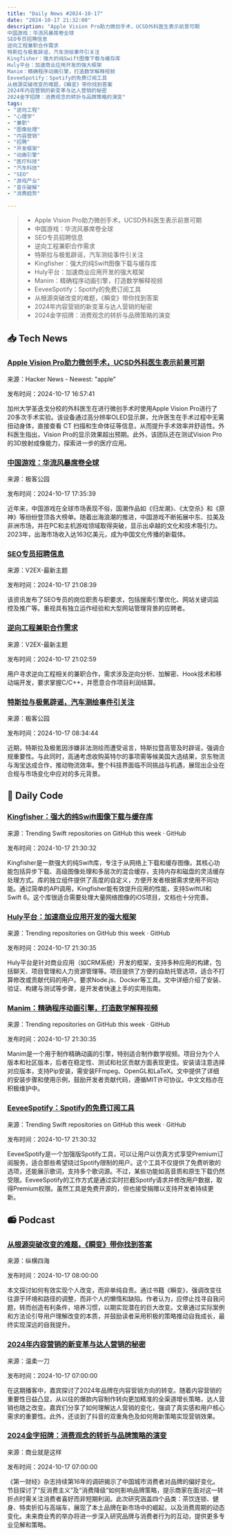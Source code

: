 ```yaml
---
title: "Daily News #2024-10-17"
date: "2024-10-17 21:32:00"
description: "Apple Vision Pro助力微创手术，UCSD外科医生表示前景可期
中国游戏：华流风暴席卷全球
SEO专员招聘信息
逆向工程兼职合作需求
特斯拉与极氪辟谣，汽车测绘事件引关注
Kingfisher：强大的纯Swift图像下载与缓存库
Huly平台：加速商业应用开发的强大框架
Manim：精确程序动画引擎，打造数学解释视频
EeveeSpotify：Spotify的免费订阅工具
从根源突破改变的难题，《瞬变》带你找到答案
2024年内容营销的新变革与达人营销的秘密
2024金字招牌：消费观念的转折与品牌策略的演变"
tags: 
- "逆向工程"
- "心理学"
- "兼职"
- "图像处理"
- "内容营销"
- "招聘"
- "开发框架"
- "动画引擎"
- "医疗科技"
- "汽车科技"
- "SEO"
- "游戏产业"
- "音乐破解"
- "消费趋势"

---
```


> - Apple Vision Pro助力微创手术，UCSD外科医生表示前景可期
> - 中国游戏：华流风暴席卷全球
> - SEO专员招聘信息
> - 逆向工程兼职合作需求
> - 特斯拉与极氪辟谣，汽车测绘事件引关注
> - Kingfisher：强大的纯Swift图像下载与缓存库
> - Huly平台：加速商业应用开发的强大框架
> - Manim：精确程序动画引擎，打造数学解释视频
> - EeveeSpotify：Spotify的免费订阅工具
> - 从根源突破改变的难题，《瞬变》带你找到答案
> - 2024年内容营销的新变革与达人营销的秘密
> - 2024金字招牌：消费观念的转折与品牌策略的演变

## 📥 Tech News

### [Apple Vision Pro助力微创手术，UCSD外科医生表示前景可期](https://www.macrumors.com/2024/10/16/ucsd-surgeons-apple-vision-pro/)

来源：Hacker News - Newest: "apple"

发布时间：2024-10-17 16:57:41

加州大学圣迭戈分校的外科医生在进行微创手术时使用Apple Vision Pro进行了20多次手术实验。该设备通过高分辨率OLED显示屏，允许医生在手术过程中无需扭动身体，直接查看 CT 扫描和生命体征等信息，从而提升手术效率并舒适性。外科医生指出，Vision Pro的显示效果超出预期。此外，该团队还在测试Vision Pro的3D放射成像能力，探索进一步的医疗应用。

### [中国游戏：华流风暴席卷全球](http://www.geekpark.net/news/341934)

来源：极客公园

发布时间：2024-10-17 17:35:39

近年来，中国游戏在全球市场表现不俗，国潮作品如《归龙潮》、《太空杀》和《原神》等纷纷登顶各大榜单。随着出海浪潮的推进，中国游戏不断拓展中东、拉美及非洲市场，并在PC和主机游戏领域取得突破，显示出卓越的文化和技术吸引力。2023年，出海市场收入达163亿美元，成为中国文化传播的新载体。

### [SEO专员招聘信息](https://www.v2ex.com/t/1081310)

来源：V2EX-最新主题

发布时间：2024-10-17 21:08:39

该资讯发布了SEO专员的岗位职责与职要求，包括搜索引擎优化、网站关键词监控及推广等。重视具有独立运作经验和大型网站管理背景的应聘者。

### [逆向工程兼职合作需求](https://www.v2ex.com/t/1081308)

来源：V2EX-最新主题

发布时间：2024-10-17 21:02:59

用户寻求逆向工程相关的兼职合作，需求涉及逆向分析、加解密、Hook技术和移动端开发，要求掌握C/C++，并愿意合作项目利润结算。

### [特斯拉与极氪辟谣，汽车测绘事件引关注](http://www.geekpark.net/news/341897)

来源：极客公园

发布时间：2024-10-17 08:34:44

近期，特斯拉及极氪因涉嫌非法测绘而遭受谣言，特斯拉暨高管及时辟谣，强调合规重要性。与此同时，高通考虑收购英特尔的事项需等候美国大选结果，京东物流与淘宝达成合作，推动物流效率。整个科技界面临不同挑战与机遇，展现出企业在合规与市场变化中应对的多元背景。

## 💾 Daily Code

### [Kingfisher：强大的纯Swift图像下载与缓存库](https://github.com/onevcat/Kingfisher)

来源：Trending Swift repositories on GitHub this week · GitHub

发布时间：2024-10-17 21:30:32

Kingfisher是一款强大的纯Swift库，专注于从网络上下载和缓存图像。其核心功能包括异步下载、高级图像处理和多层次的混合缓存，支持内存和磁盘的灵活缓存处理方式。库的独立组件提供了高度的自定义，方便开发者根据需求使用不同功能。通过简单的API调用，Kingfisher能有效提升应用的性能，支持SwiftUI和Swift 6。这个库很适合需要处理大量网络图像的iOS项目，文档也十分完善。

### [Huly平台：加速商业应用开发的强大框架](https://github.com/hcengineering/platform)

来源：Trending repositories on GitHub this week · GitHub

发布时间：2024-10-17 21:30:35

Huly平台是针对商业应用（如CRM系统）开发的框架，支持多种应用的构建，包括聊天、项目管理和人力资源管理等。项目提供了方便的自助托管选项，适合不打算修改或贡献代码的用户。要求Node.js、Docker等工具。文中详细介绍了安装、验证、构建与测试等步骤，是开发者快速上手的实用指南。

### [Manim：精确程序动画引擎，打造数学解释视频](https://github.com/3b1b/manim)

来源：Trending repositories on GitHub this week · GitHub

发布时间：2024-10-17 21:30:35

Manim是一个用于制作精确动画的引擎，特别适合制作数学视频。项目分为个人版本和社区版本，后者在稳定性、测试和社区贡献方面表现更佳。安装请注意选择对应版本，支持Pip安装，需安装FFmpeg、OpenGL和LaTeX。文中提供了详细的安装步骤和使用示例，鼓励开发者贡献代码，遵循MIT许可协议。中文文档亦在积极维护中。

### [EeveeSpotify：Spotify的免费订阅工具](https://github.com/whoeevee/EeveeSpotify)

来源：Trending Swift repositories on GitHub this week · GitHub

发布时间：2024-10-17 21:30:32

EeveeSpotify是一个加强版Spotify工具，可以让用户以仿真方式享受Premium订阅服务，适合那些希望绕过Spotify限制的用户。这个工具不仅提供了免费听歌的选项，还能展示歌词，支持多个歌词源。不过，某些功能如高音质和原生下载仍然受限。EeveeSpotify的工作方式是通过实时拦截Spotify请求并修改用户数据，取得Premium权限。虽然工具是免费开源的，但也接受捐赠以支持开发者持续更新。

## 📻 Podcast

### [从根源突破改变的难题，《瞬变》带你找到答案](https://www.xiaoyuzhoufm.com/episode/670f96c6db2cf82757af3f26)

来源：纵横四海

发布时间：2024-10-17 08:00:00

本文探讨如何有效实现个人改变，而非单纯自责。通过书籍《瞬变》，强调改变往往源于环境和路径的调整，而非个人的懒惰和缺陷。作者认为，应停止找寻自我问题，转而创造有利条件，培养习惯，以期实现潜在的巨大改变。文章通过实际案例和方法论引导用户理解改变的本质，并鼓励读者采用积极的策略推动自我成长，最终实现深远的自我提升。

### [2024年内容营销的新变革与达人营销的秘密](https://www.xiaoyuzhoufm.com/episode/670f81e80d2f24f2898dfaa1)

来源：温柔一刀

发布时间：2024-10-17 07:00:00

在这期播客中，嘉宾探讨了2024年品牌在内容营销方向的转变。随着内容营销的重要性日益凸显，从以往的爆款内容制作转向更加精准的全渠道增长策略，达人营销也随之改变。嘉宾们分享了如何理解达人营销的变化，强调了真实感和用户核心需求的重要性。此外，还谈到了抖音的双重角色及如何用新策略实现营销效果。

### [2024金字招牌：消费观念的转折与品牌策略的演变](https://www.xiaoyuzhoufm.com/episode/670fe17ddb2cf82757c2adbe)

来源：商业就是这样

发布时间：2024-10-17 07:00:00

《第一财经》杂志持续第16年的调研揭示了中国城市消费者对品牌的偏好变化。节目探讨了“反消费主义”及“消费降级”如何影响品牌策略，提示商家在面对这一转折点时需关注消费者喜好而非短期利润。此次研究涵盖四个品类：茶饮连锁、健身、特卖折扣与高端车，展现了本土品牌在新市场中的崛起，以及消费周期的动态变化。未来商业秀的举办将进一步深入研究品牌与消费者行为的互动，提供更多专业见解和策略。
